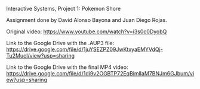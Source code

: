 Interactive Systems, Project 1: Pokemon Shore

Assignment done by David Alonso Bayona and Juan Diego Rojas.

Original video: https://www.youtube.com/watch?v=i3s0c0DyobQ

Link to the Google Drive with the .AUP3 file: https://drive.google.com/file/d/1juYSEZPZ09JwKtxyaEMYVdQj-Tu2MucI/view?usp=sharing

Link to the Google Drive with the final MP4 video: https://drive.google.com/file/d/1di9v2OGBTP72EqBimlIaM7BNJm6GJbum/view?usp=sharing
